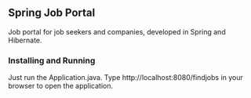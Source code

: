 ## Spring Job Portal

Job portal for job seekers and companies, developed in Spring and Hibernate.

### Installing and Running

Just run the Application.java.
Type http://localhost:8080/findjobs in your browser to open the application.
